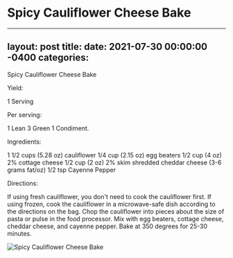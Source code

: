# Spicy Cauliflower Cheese Bake
---
layout: post
title: 
date:   2021-07-30 00:00:00 -0400
categories: 
---
Spicy Cauliflower Cheese Bake

Yield:

1 Serving

Per serving:

1 Lean
3 Green
1 Condiment.

Ingredients:

1 1/2 cups (5.28 oz) cauliflower
1/4 cup (2.15 oz) egg beaters
1/2 cup (4 oz) 2% cottage cheese
1/2 cup (2 oz) 2% skim shredded cheddar cheese (3-6 grams fat/oz)
1/2 tsp Cayenne Pepper

Directions:

If using fresh cauliflower, you don't need to cook the cauliflower first. If using frozen, cook the cauliflower in a microwave-safe dish according to the directions on the bag.
Chop the cauliflower into pieces about the size of pasta or pulse in the food processor. Mix with egg beaters, cottage cheese, cheddar cheese, and cayenne pepper.
Bake at 350 degrees for 25-30 minutes.

![Spicy Cauliflower Cheese Bake](/images/Spicy%20Cauliflower%20Cheese%20Bake.png)

